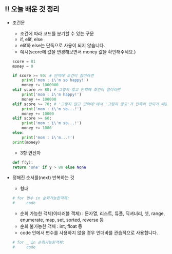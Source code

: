 ## !! 오늘 배운 것 정리

- 조건문

  - 조건에 따라 코드를 분기할 수 있는 구문
  - if, elif, else
  - elif와 else는 단독으로 사용이 되지 않습니다.
  - 예시(score에 값을 변경해보면서 money 값을 확인해주세요.)

  ```python
  score = 81
  money = 0

  if score >= 90: # 만약에 조건이 참이라면
      print('mom : i\'m so happy!')
      money += 1000000
  elif score >= 80: # 그렇지 않고 만약에 조건이 참이라면
      print('mom : i\'m happy!')
      money += 100000
  elif score >= 70: # '그렇지 않고 만약에'에서 '그렇지 않고'가 만족이 안되기 때문에 실행하지 못합니다.
      print('mom : i\'m so...!')
      money += 10000
  elif score >= 60:
      print('mom : i\'m so...!')
      money += 1000
  else:
      print('mom : i\'m...!')
  print(money)
  ```

  - 3항 연산자

  ```python
  def f(y):
  return 'one' if y > 80 else None
  ```

- 정해진 순서를(next) 반복하는 것
  - 형태
  ```python
  # for 변수 in 순회가능한객체:
  #     code
  ```
  - 순회 가능한 객체(이터러블 객체) : 문자열, 리스트, 튜플, 딕셔너리, 셋, range, enumerate, map, set, sorted, reverse 등
  - 순회 불가능한 객체 : int, float 등
  - code 안에서 변수를 사용하지 않을 경우 언더바를 관습적으로 사용합니다.
  ```python
  # for _ in 순회가능한객체:
  #     code
  ```
